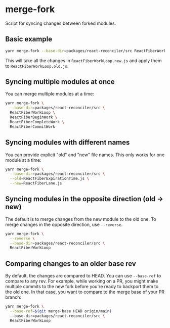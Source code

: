 # merge-fork

Script for syncing changes between forked modules.

## Basic example

```sh
yarn merge-fork --base-dir=packages/react-reconciler/src ReactFiberWorkLoop
```

This will take all the changes in `ReactFiberWorkLoop.new.js` and apply them to `ReactFiberWorkLoop.old.js`.

## Syncing multiple modules at once

You can merge multiple modules at a time:

```sh
yarn merge-fork \
  --base-dir=packages/react-reconciler/src \
  ReactFiberWorkLoop \
  ReactFiberBeginWork \
  ReactFiberCompleteWork \
  ReactFiberCommitWork
```

## Syncing modules with different names

You can provide explicit "old" and "new" file names. This only works for one module at a time:

```sh
yarn merge-fork \
  --base-dir=packages/react-reconciler/src \
  --old=ReactFiberExpirationTime.js \
  --new=ReactFiberLane.js
```

## Syncing modules in the opposite direction (old -> new)

The default is to merge changes from the new module to the old one. To merge changes in the opposite direction, use `--reverse`.

```sh
yarn merge-fork \
  --reverse \
  --base-dir=packages/react-reconciler/src \
  ReactFiberWorkLoop
```

## Comparing changes to an older base rev

By default, the changes are compared to HEAD. You can use `--base-ref` to compare to any rev. For example, while working on a PR, you might make multiple commits to the new fork before you're ready to backport them to the old one. In that case, you want to compare to the merge base of your PR branch:

```sh
yarn merge-fork \
  --base-ref=$(git merge-base HEAD origin/main)
  --base-dir=packages/react-reconciler/src \
  ReactFiberWorkLoop
```

